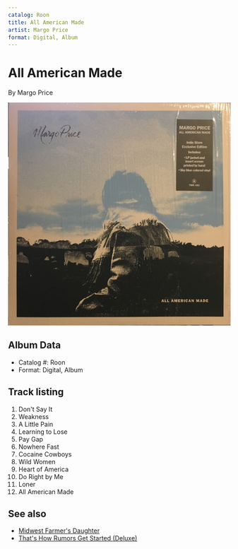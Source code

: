 ```yaml
---
catalog: Roon
title: All American Made
artist: Margo Price
format: Digital, Album
---
```


# All American Made

By Margo Price

![](../../assets/albumcovers/Margo_Price-All_American_Made.png)

## Album Data

- Catalog #: Roon
- Format: Digital, Album


## Track listing


1. Don't Say It
2. Weakness
3. A Little Pain
4. Learning to Lose
5. Pay Gap
6. Nowhere Fast
7. Cocaine Cowboys
8. Wild Women
9. Heart of America
10. Do Right by Me
11. Loner
12. All American Made


## See also

- [Midwest Farmer's Daughter](Midwest_Farmers_Daughter.md)
- [That's How Rumors Get Started (Deluxe)](Thats_How_Rumors_Get_Started_Deluxe.md)
